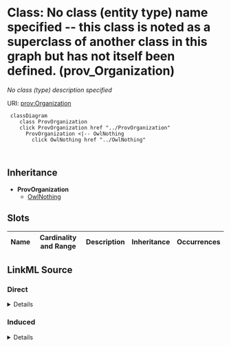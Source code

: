 

# Class: No class (entity type) name specified -- this class is noted as a superclass of another class in this graph but has not itself been defined. (prov_Organization)


_No class (type) description specified_







URI: [prov:Organization](http://www.w3.org/ns/prov#Organization)






```mermaid
 classDiagram
    class ProvOrganization
    click ProvOrganization href "../ProvOrganization"
      ProvOrganization <|-- OwlNothing
        click OwlNothing href "../OwlNothing"
      
      
```





## Inheritance
* **ProvOrganization**
    * [OwlNothing](../classes/OwlNothing.md)



## Slots

| Name | Cardinality and Range | Description | Inheritance | Occurrences |
| ---  | --- | --- | --- | --- |














## LinkML Source

<!-- TODO: investigate https://stackoverflow.com/questions/37606292/how-to-create-tabbed-code-blocks-in-mkdocs-or-sphinx -->

### Direct

<details>

```yaml
name: prov_Organization
conforms_to: No schema conformance document specified
description: No class (type) description specified
title: No class (entity type) name specified -- this class is noted as a superclass
  of another class in this graph but has not itself been defined.
from_schema: fio-kg
rank: 1000
class_uri: prov:Organization

```
</details>

### Induced

<details>

```yaml
name: prov_Organization
conforms_to: No schema conformance document specified
description: No class (type) description specified
title: No class (entity type) name specified -- this class is noted as a superclass
  of another class in this graph but has not itself been defined.
from_schema: fio-kg
rank: 1000
class_uri: prov:Organization

```
</details>